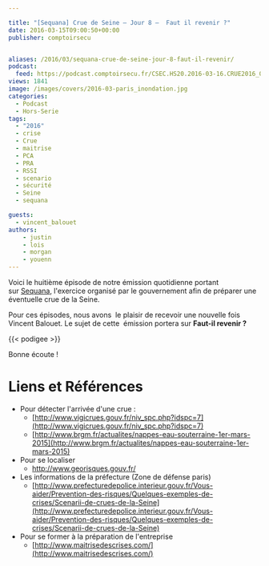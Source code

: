 ```yaml
---

title: "[Sequana] Crue de Seine – Jour 8 –  Faut il revenir ?"
date: 2016-03-15T09:00:50+00:00
publisher: comptoirsecu


aliases: /2016/03/sequana-crue-de-seine-jour-8-faut-il-revenir/
podcast:
  feed: https://podcast.comptoirsecu.fr/CSEC.HS20.2016-03-16.CRUE2016_08.mp3
views: 1841
image: /images/covers/2016-03-paris_inondation.jpg
categories:
  - Podcast
  - Hors-Serie
tags:
  - "2016"
  - crise
  - Crue
  - maitrise
  - PCA
  - PRA
  - RSSI
  - scenario
  - sécurité
  - Seine
  - sequana

guests:
  - vincent_balouet
authors:
    - justin
    - lois
    - morgan
    - youenn
---
```



Voici le huitième épisode de notre émission quotidienne portant sur [Sequana](http://www.prefecturedepolice.interieur.gouv.fr/Sequana/), l'exercice organisé par le gouvernement afin de préparer une éventuelle crue de la Seine.

Pour ces épisodes, nous avons  le plaisir de recevoir une nouvelle fois Vincent Balouet. Le sujet de cette  émission portera sur **Faut-il revenir ?**

{{< podigee >}}

Bonne écoute !
# Liens et Références

- Pour détecter l'arrivée d'une crue :
  - [http://www.vigicrues.gouv.fr/niv_spc.php?idspc=7](http://www.vigicrues.gouv.fr/niv_spc.php?idspc=7)
  - [http://www.brgm.fr/actualites/nappes-eau-souterraine-1er-mars-2015](http://www.brgm.fr/actualites/nappes-eau-souterraine-1er-mars-2015)
- Pour se localiser
  - <http://www.georisques.gouv.fr/>
- Les informations de la préfecture (Zone de défense paris)
  - [http://www.prefecturedepolice.interieur.gouv.fr/Vous-aider/Prevention-des-risques/Quelques-exemples-de-crises/Scenarii-de-crues-de-la-Seine](http://www.prefecturedepolice.interieur.gouv.fr/Vous-aider/Prevention-des-risques/Quelques-exemples-de-crises/Scenarii-de-crues-de-la-Seine)
- Pour se former à la préparation de l'entreprise
  - [http://www.maitrisedescrises.com/](http://www.maitrisedescrises.com/)
